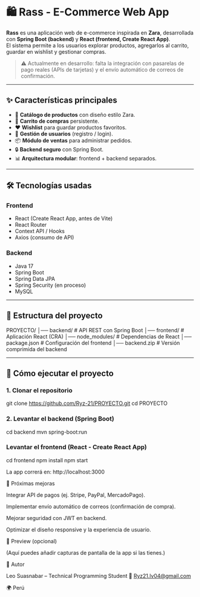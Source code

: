 # 🛍️ Rass - E-Commerce Web App

**Rass** es una aplicación web de e-commerce inspirada en **Zara**, desarrollada con **Spring Boot (backend)** y **React (frontend, Create React App)**.  
El sistema permite a los usuarios explorar productos, agregarlos al carrito, guardar en wishlist y gestionar compras.  

> ⚠️ Actualmente en desarrollo: falta la integración con pasarelas de pago reales (APIs de tarjetas) y el envío automático de correos de confirmación.

---

## ✨ Características principales

- 👕 **Catálogo de productos** con diseño estilo Zara.  
- 🛒 **Carrito de compras** persistente.  
- ❤️ **Wishlist** para guardar productos favoritos.  
- 👤 **Gestión de usuarios** (registro / login).  
- 📦 **Módulo de ventas** para administrar pedidos.  
- 🔒 **Backend seguro** con Spring Boot.  
- 📊 **Arquitectura modular**: frontend + backend separados.  

---

## 🛠️ Tecnologías usadas

### Frontend
- React (Create React App, antes de Vite)
- React Router
- Context API / Hooks
- Axios (consumo de API)

### Backend
- Java 17
- Spring Boot
- Spring Data JPA
- Spring Security (en proceso)
- MySQL

---

## 📂 Estructura del proyecto

PROYECTO/
 │── backend/ # API REST con Spring Boot
 │── frontend/ # Aplicación React (CRA)
 │── node_modules/ # Dependencias de React
 │── package.json # Configuración del frontend
 │── backend.zip # Versión comprimida del backend


---

## 🚀 Cómo ejecutar el proyecto

### 1. Clonar el repositorio

git clone https://github.com/Ryz-21/PROYECTO.git
cd PROYECTO

### 2. Levantar el backend (Spring Boot)
   
cd backend
mvn spring-boot:run

### Levantar el frontend (React - Create React App)

cd frontend
npm install
npm start

La app correrá en: http://localhost:3000

🔮 Próximas mejoras

 Integrar API de pagos (ej. Stripe, PayPal, MercadoPago).

 Implementar envío automático de correos (confirmación de compra).

 Mejorar seguridad con JWT en backend.

 Optimizar el diseño responsive y la experiencia de usuario.

📸 Preview (opcional)

(Aquí puedes añadir capturas de pantalla de la app si las tienes.)

📧 Autor

Leo Suasnabar – Technical Programming Student
📩 Ryz21.lv04@gmail.com

🌍 Perú


